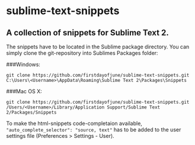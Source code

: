 # sublime-text-snippets
## A collection of snippets for Sublime Text 2.
The snippets have to be located in the Sublime package directory.
You can simply clone the git-repository into Sublimes Packages folder:

###Windows:

`git clone https://github.com/firstdayofjune/sublime-text-snippets.git C:\Users\<Username>\AppData\Roaming\Sublime Text 2\Packages\Snippets`

###Mac OS X:

`git clone https://github.com/firstdayofjune/sublime-text-snippets.git /Users/<Username>/Library/Application Support/Sublime Text 2/Packages/Snippets`

To make the html-snippets code-completaion available, `"auto_complete_selector": "source, text"` has to be added to the user settings file (Preferences > Settings - User).

